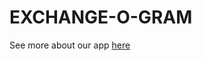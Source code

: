 # EXCHANGE-O-GRAM

See more about our app [here](https://github.com/charlesmickey222/exchangeagram-front-end)